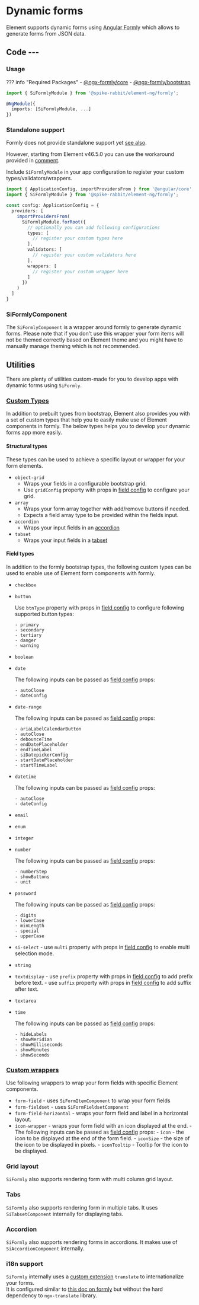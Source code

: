 # Dynamic forms
<!-- markdownlint-disable MD007 MD046 -->

Element supports dynamic forms using [Angular Formly](https://formly.dev/)
which allows to generate forms from JSON data.

## Code ---

### Usage

??? info "Required Packages"
    - [@ngx-formly/core](https://www.npmjs.com/package/@ngx-formly/core)
    - [@ngx-formly/bootstrap](https://www.npmjs.com/package/@ngx-formly/bootstrap)

```ts
import { SiFormlyModule } from '@spike-rabbit/element-ng/formly';

@NgModule({
  imports: [SiFormlyModule, ...]
})
```

### Standalone support

Formly does not provide standalone support yet [see also](https://formly.dev/docs/guide/faq#formly-standalone-components-support).

However, starting from Element v46.5.0 you can use the workaround
provided in [comment](https://github.com/ngx-formly/ngx-formly/issues/3721#issuecomment-1602401526).

Include `SiFormlyModule` in your app configuration to register your custom types/validators/wrappers.

```ts
import { ApplicationConfig, importProvidersFrom } from '@angular/core';
import { SiFormlyModule } from '@spike-rabbit/element-ng/formly';

const config: ApplicationConfig = {
  providers: [
    importProvidersFrom(
      SiFormlyModule.forRoot({
        // optionally you can add following configurations
        types: [
          // register your custom types here
        ],
        validators: [
          // register your custom validators here
        ],
        wrappers: [
          // register your custom wrapper here
        ]
      })
    )
  ]
}
```

### SiFormlyComponent

The `SiFormlyComponent` is a wrapper around formly to generate dynamic forms.
Please note that if you don't use this wrapper your form items will not be themed correctly based on Element theme and you might have to manually manage theming which is not recommended.

<si-docs-component example="si-formly/si-dynamic-form-fields" height="500"></si-docs-component>

## Utilities

There are plenty of utilities custom-made for you to develop apps with dynamic forms using `SiFormly`.

### [Custom Types](https://formly.dev/docs/guide/custom-formly-field)

  In addition to prebuilt types from bootstrap, Element also provides you with a set of custom types that help you to easily make use of Element components in formly.
  The below types helps you to develop your dynamic forms app more easily.

#### Structural types

  These types can be used to achieve a specific layout or wrapper for your form elements.

- `object-grid`
    - Wraps your fields in a configurable bootstrap grid.
    - Use `gridConfig` property with props in [field config](https://formly.dev/docs/api/#formlyfieldconfig) to configure your grid.
- `array`
    - Wraps your form array together with add/remove buttons if needed.
    - Expects a field array type to be provided within the fields input.
- `accordion`
    - Wraps your input fields in an [accordion](../components/layout-navigation/accordion.md)
- `tabset`
    - Wraps your input fields in a [tabset](../components/layout-navigation/tabs.md)

#### Field types

  In addition to the formly bootstrap types, the following custom types can be used to enable use of Element form components with formly.

- `checkbox`
- `button`

    Use `btnType` property with props in [field config](https://formly.dev/docs/api/#formlyfieldconfig) to configure following supported button types:

      - primary
      - secondary
      - tertiary
      - danger
      - warning

- `boolean`
- `date`

    The following inputs can be passed as [field config](https://formly.dev/docs/api/#formlyfieldconfig) props:

      - autoClose
      - dateConfig

- `date-range`

    The following inputs can be passed as [field config](https://formly.dev/docs/api/#formlyfieldconfig) props:

      - ariaLabelCalendarButton
      - autoClose
      - debounceTime
      - endDatePlaceholder
      - endTimeLabel
      - siDatepickerConfig
      - startDatePlaceholder
      - startTimeLabel

- `datetime`
  
    The following inputs can be passed as [field config](https://formly.dev/docs/api/#formlyfieldconfig) props:

      - autoClose
      - dateConfig

- `email`
- `enum`
- `integer`
- `number`

    The following inputs can be passed as [field config](https://formly.dev/docs/api/#formlyfieldconfig) props:

      - numberStep
      - showButtons
      - unit

- `password`

    The following inputs can be passed as [field config](https://formly.dev/docs/api/#formlyfieldconfig) props:

      - digits
      - lowerCase
      - minLength
      - special
      - upperCase

- `si-select`
      - use `multi` property with props in [field config](https://formly.dev/docs/api/#formlyfieldconfig) to enable multi selection mode.

- `string`
- `textdisplay`
      - use `prefix` property with props in [field config](https://formly.dev/docs/api/#formlyfieldconfig) to add prefix before text.
      - use `suffix` property with props in [field config](https://formly.dev/docs/api/#formlyfieldconfig) to add suffix after text.

- `textarea`
- `time`

    The following inputs can be passed as [field config](https://formly.dev/docs/api/#formlyfieldconfig) props:

      - hideLabels
      - showMeridian
      - showMilliseconds
      - showMinutes
      - showSeconds

### [Custom wrappers](https://formly.dev/docs/guide/custom-formly-wrapper)
  
  Use following wrappers to wrap your form fields with specific Element components.

- `form-field`
      - uses `SiFormItemComponent` to wrap your form fields
- `form-fieldset`
      - uses `SiFormFieldsetComponent`
- `form-field-horizontal`
      - wraps your form field and label in a horizontal layout.
- `icon-wrapper`
      - wraps your form field with an icon displayed at the end.
      - The following inputs can be passed as [field config](https://formly.dev/docs/api/#formlyfieldconfig) props:
        - `icon`
            - the icon to be displayed at the end of the form field.
        - `iconSize`
            - the size of the icon to be displayed in pixels.
        - `iconTooltip`
            - Tooltip for the icon to be displayed.

### Grid layout

`SiFormly` also supports rendering form with multi column grid layout.

<si-docs-component example="si-formly/si-dynamic-form-grid" height="350"></si-docs-component>

### Tabs

`SiFormly` also supports rendering form in multiple tabs. It uses `SiTabsetComponent` internally for displaying tabs.

<si-docs-component example="si-formly/si-dynamic-form-tabs" height="350"></si-docs-component>

### Accordion

`SiFormly` also supports rendering forms in accordions. It makes use of `SiAccordionComponent` internally.

<si-docs-component example="si-formly/si-dynamic-form-accordion" height="350"></si-docs-component>

### i18n support

`SiFormly` internally uses a [custom extension](https://formly.dev/docs/guide/custom-formly-extension) `translate` to internationalize your forms.  
It is configured similar to [this doc on formly](https://formly.dev/docs/examples/advanced/i18n-alternative) but without the hard dependency to `ngx-translate` library.

<si-docs-api component="SiFormlyComponent"></si-docs-api>

<si-docs-types></si-docs-types>
